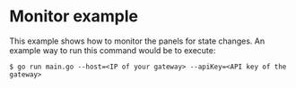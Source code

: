 # Monitor example

This example shows how to monitor the panels for state changes. An example way to run this command would be to execute:

```
$ go run main.go --host=<IP of your gateway> --apiKey=<API key of the gateway>
```
